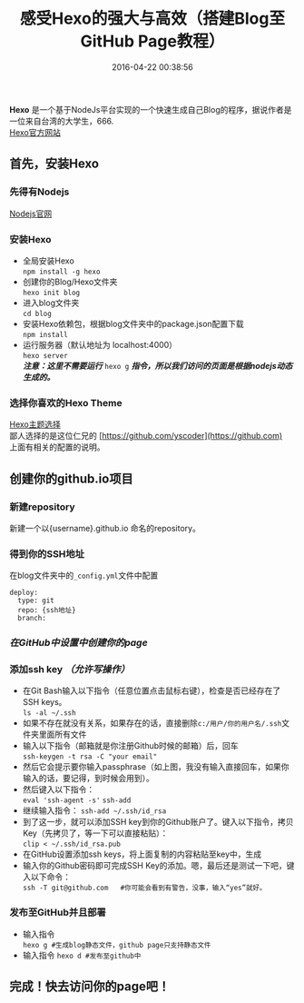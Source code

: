 ﻿---
title: 感受Hexo的强大与高效（搭建Blog至GitHub Page教程）
date: 2016-04-22 00:38:56
tags: [Hexo]
categories: [Studying]
---


**Hexo** 是一个基于NodeJs平台实现的一个快速生成自己Blog的程序，据说作者是一位来自台湾的大学生，666.  
[Hexo官方网站](https://hexo.io/)

## 首先，安装Hexo 
### 先得有Nodejs
[Nodejs官网](https://nodejs.org/)  
### 安装Hexo ###

- 全局安装Hexo  
`npm install -g hexo`
- 创建你的Blog/Hexo文件夹  
`hexo init blog`
-  进入blog文件夹  
`cd blog`
- 安装Hexo依赖包，根据blog文件夹中的package.json配置下载  
`npm install`
- 运行服务器（默认地址为 localhost:4000）  
`hexo server`  
***注意：这里不需要运行*** `hexo g` ***指令，所以我们访问的页面是根据nodejs动态生成的。***
<!--more-->
### 选择你喜欢的Hexo Theme  
[Hexo主题选择](https://hexo.io/themes/)  
鄙人选择的是这位仁兄的 [https://github.com/yscoder](https://github.com)  
上面有相关的配置的说明。
## 创建你的github.io项目 

### 新建repository
新建一个以{username}.github.io 命名的repository。

### 得到你的SSH地址 ###
在blog文件夹中的`_config.yml`文件中配置
```
deploy:
  type: git
  repo: {ssh地址}
  branch: 
```
### *在GitHub中设置中创建你的page*

### 添加ssh key *（允许写操作）*
- 在Git Bash输入以下指令（任意位置点击鼠标右键），检查是否已经存在了SSH keys。  
`ls -al ~/.ssh`
- 如果不存在就没有关系，如果存在的话，直接删除`c:/用户/你的用户名/.ssh`文件夹里面所有文件
- 输入以下指令（邮箱就是你注册Github时候的邮箱）后，回车  
`ssh-keygen -t rsa -C "your email"`
- 然后它会提示要你输入passphrase（如上图，我没有输入直接回车，如果你输入的话，要记得，到时候会用到）。
- 然后键入以下指令：  
`eval 'ssh-agent -s'`
`ssh-add`
- 继续输入指令：
`ssh-add ~/.ssh/id_rsa`
- 到了这一步，就可以添加SSH key到你的Github账户了。键入以下指令，拷贝Key（先拷贝了，等一下可以直接粘贴）：  
`clip < ~/.ssh/id_rsa.pub `
- 在GitHub设置添加ssh keys，将上面复制的内容粘贴至key中，生成  
- 输入你的Github密码即可完成SSH Key的添加。嗯，最后还是测试一下吧，键入以下命令：  
`ssh -T git@github.com   #你可能会看到有警告，没事，输入“yes”就好。` 
### 发布至GitHub并且部署
- 输入指令  
`hexo g #生成blog静态文件，github page只支持静态文件`
- 输入指令
`hexo d #发布至github中` 
## 完成！快去访问你的page吧！